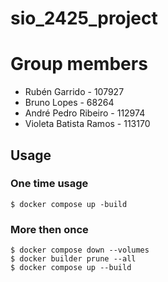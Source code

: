 # sio_2425_project

# Group members
- Rubén Garrido - 107927
- Bruno Lopes - 68264
- André Pedro Ribeiro - 112974
- Violeta Batista Ramos - 113170

## Usage
### One time usage
```
$ docker compose up -build

```

### More then once
```
$ docker compose down --volumes
$ docker builder prune --all 
$ docker compose up --build
```
